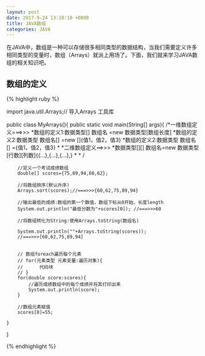 ```yaml
---
layout: post
date: 2017-9-24 13:10:10 +0800
title: JAVA数组
categories: JAVA
---
```


在JAVA中，数组是一种可以存储很多相同类型的数据结构，当我们需要定义许多相同类型的变量时，数组（Arrays）就派上用场了。下面，我们就来学习JAVA数组的相关知识吧。

## 数组的定义
{% highlight ruby %}

import java.util.Arrays;// 导入Arrays 工具库

public class MyArrays(){
	public static void main(String[] args){
		/*一维数组定义===>>>
		 *数组的定义1:数据类型[] 数组名 =new 数据类型[数组长度]
		 *数组的定义2:数据类型 数组名[] =new []{值1，值2，值3}
		 *数组的定义2:数据类型 数组名[] ={值1，值2，值3}
		 *
		 *二维数组定义==>>>
		 *数据类型[][] 数组名=new 数据类型[行数][列数]{{...},{...},{...},}
		 *
		 *
		/
		
		//定义一个考试成绩数组
		double[] scores={75,89,94,60,62};

		//将数组排序(默认升序)
		Arrays.sort(scores);//===>>>{60,62,75,89,94}
		
		//输出最低的成绩:数组的第一个数值，数组下标从0开始，长度length
		System.out.println("最低分数为"+scores[0]); //===>>>60
		
		//将数组转化为String:使用Arrays.toString(数组名)

		System.out.println(""+Arrays.toString(scores));
		//===>>>[60,62,75,89,94]


		// 数组foreach遍历每个元素
		// for(元素类型 元素变量:遍历对象){
		// 		代码块
		// }
		for(double score:scores){
			//遍历成绩数组中的每个成绩并将其打印出来
			System.out.println(score);
		}
		
		//数组元素赋值
		scores[0]=55;
		
	}
}

{% endhighlight %}





